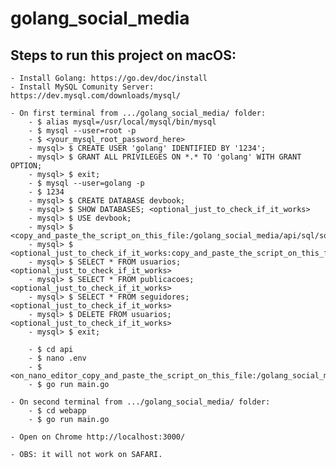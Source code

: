 # golang_social_media

## Steps to run this project on macOS:

    - Install Golang: https://go.dev/doc/install
    - Install MySQL Comunity Server: https://dev.mysql.com/downloads/mysql/

    - On first terminal from .../golang_social_media/ folder:
        - $ alias mysql=/usr/local/mysql/bin/mysql
        - $ mysql --user=root -p
        - $ <your_mysql_root_password_here>
        - mysql> $ CREATE USER 'golang' IDENTIFIED BY '1234';
        - mysql> $ GRANT ALL PRIVILEGES ON *.* TO 'golang' WITH GRANT OPTION;
        - mysql> $ exit;
        - $ mysql --user=golang -p
        - $ 1234
        - mysql> $ CREATE DATABASE devbook;
        - mysql> $ SHOW DATABASES; <optional_just_to_check_if_it_works>
        - mysql> $ USE devbook;
        - mysql> $ <copy_and_paste_the_script_on_this_file:/golang_social_media/api/sql/sql.sql>
        - mysql> $ <optional_just_to_check_if_it_works:copy_and_paste_the_script_on_this_file:/golang_social_media/api/sql/dados.sql>
        - mysql> $ SELECT * FROM usuarios; <optional_just_to_check_if_it_works>
        - mysql> $ SELECT * FROM publicacoes; <optional_just_to_check_if_it_works>
        - mysql> $ SELECT * FROM seguidores; <optional_just_to_check_if_it_works>
        - mysql> $ DELETE FROM usuarios; <optional_just_to_check_if_it_works>
        - mysql> $ exit;

        - $ cd api 
        - $ nano .env
        - $ <on_nano_editor_copy_and_paste_the_script_on_this_file:/golang_social_media/api/env.txt>
        - $ go run main.go

    - On second terminal from .../golang_social_media/ folder:
        - $ cd webapp
        - $ go run main.go

    - Open on Chrome http://localhost:3000/

    - OBS: it will not work on SAFARI. 